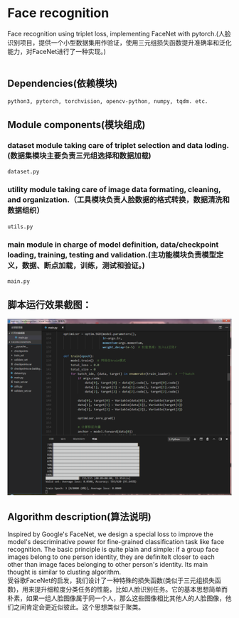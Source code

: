 # Face recognition
Face recognition using triplet loss, implementing FaceNet with pytorch.(人脸识别项目，提供一个小型数据集用作验证，使用三元组损失函数提升准确率和泛化能力，对FaceNet进行了一种实现。)
</br> </br>

## Dependencies(依赖模块)
    python3, pytorch, torchvision, opencv-python, numpy, tqdm. etc.
## Module components(模块组成)
### dataset module taking care of triplet selection and data loding.(数据集模块主要负责三元组选择和数据加载)
    dataset.py
### utility module taking care of image data formating, cleaning, and organization.（工具模块负责人脸数据的格式转换，数据清洗和数据组织）
    utils.py
### main module in charge of model definition, data/checkpoint loading, training, testing and validation.(主功能模块负责模型定义，数据、断点加载，训练，测试和验证。)
    main.py
## 脚本运行效果截图：
![](https://github.com/CaptainEven/Face-recognition-/blob/master/train.png)
</br>

## Algorithm description(算法说明)
  Inspired by Google's FaceNet, we design a special loss to improve the model's descriminative power for fine-grained classification task   like face recognition. The basic principle is quite plain and simple: if a group face images belong to one person identity, they are definitelt closer to each other than image faces belonging to other person's identity. Its main thought is similar to clusting algorithm.
</br>
  受谷歌FaceNet的启发，我们设计了一种特殊的损失函数(类似于三元组损失函数)，用来提升细粒度分类任务的性能，比如人脸识别任务。它的基本思想简单而朴素，如果一组人脸图像属于同一个人，那么这些图像相比其他人的人脸图像，他们之间肯定会更近似彼此。这个思想类似于聚类。
